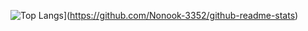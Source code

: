 ![Top Langs](https://github-readme-stats.vercel.app/api/top-langs/?username=Nonook-3352)](https://github.com/Nonook-3352/github-readme-stats)

